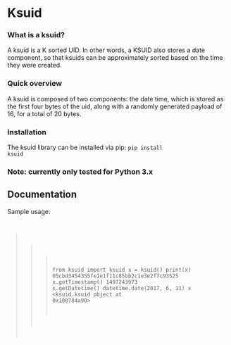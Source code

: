 <h1> Ksuid </h1>

<h3> What is a ksuid? </h3>

A ksuid is a K sorted UID. In other words, a KSUID also stores a date component, so that ksuids can be approximately 
sorted based on the time they were created. 


<h3> Quick overview </h3>

A ksuid is composed of two components: the date time, which is stored as the first four bytes of the uid, along with a randomly
generated payload of 16, for a total of 20 bytes. 


<h3> Installation </h3>

The ksuid library can be installed via pip:
<code>pip install ksuid</code>

<h3> Note: currently only tested for Python 3.x </h3>


<h2> Documentation </h2>

Sample usage: <br>
<code>
>>> from ksuid import ksuid
>>> x = ksuid()
>>> print(x)
05cbd3454355fe1e1f11c85bb2c1e3e2f7c93525
>>> x.getTimestamp()
1497243973
>>> x.getDatetime()
datetime.date(2017, 6, 11)
>>> x
<ksuid.ksuid object at 0x100784a90>
</code> 
